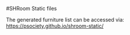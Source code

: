 #SHRoom Static files

The generated furniture list can be accessed via: https://psociety.github.io/shroom-static/
